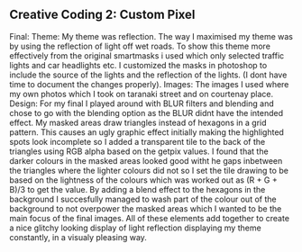 ## Creative Coding 2: Custom Pixel

Final:
Theme:
My theme was reflection. The way I maximised my theme was by using the reflection of light off wet roads.
To show this theme more effectively from the original smartmasks i used which only selected traffic lights and car headlights etc. I customized the masks in photoshop to include the source of the lights and the reflection of the lights. (I dont have time to document the changes properly).
Images:
The images I used where my own photos which I took on taranaki street and on courtenay place.
Design:
For my final I played around with BLUR filters and blending and chose to go with the blending option as the BLUR didnt have the intended effect. My masked areas draw triangles instead of hexagons in a grid pattern. This causes an ugly graphic effect initially making the highlighted spots look incomplete so I added a transparent tile to the back of the triangles using RGB alpha based on the getpix values. I found that the darker colours in the masked areas looked good witht he gaps inbetween the triangles where the lighter colours did not so I set the tile drawing to be based on the lightness of the colours which was worked out as (R + G + B)/3 to get the value.
By adding a blend effect to the hexagons in the background I succesfully managed to wash part of the colour out of the background to not overpower the masked areas which I wanted to be the main focus of the final images. All of these elements add together to create a nice glitchy looking display of light reflection displaying my theme constantly, in a visualy pleasing way.